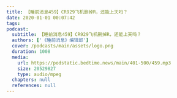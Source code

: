 ```yaml
---
title: 【睡前消息459】CR929飞机删掉R，还能上天吗？
date: 2020-01-01 00:07:42
tags:
podcast:
  subtitle: 【睡前消息459】CR929飞机删掉R，还能上天吗？
  authors: ['《睡前消息》编辑部']
  cover: /podcasts/main/assets/logo.png
  duration: 1008
  media:
    url: https://podstatic.bedtime.news/main/401-500/459.mp3
    size: 20529827
    type: audio/mpeg
  chapters: null
  references: null
---
```


